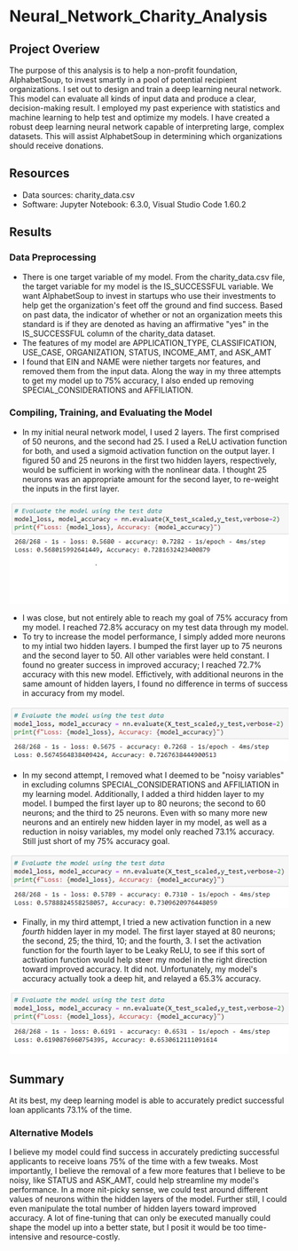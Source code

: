 # Neural_Network_Charity_Analysis

## Project Overiew
The purpose of this analysis is to help a non-profit foundation, AlphabetSoup, to invest smartly in a pool of potential recipient organizations. I set out to design and train a deep learning neural network. This model can evaluate all kinds of input data and produce a clear, decision-making result. I employed my past experience with statistics and machine learning to help test and optimize my models. I have created a robust deep learning neural network capable of interpreting large, complex datasets. This will assist AlphabetSoup in determining which organizations should receive donations.

## Resources
- Data sources: charity_data.csv
- Software: Jupyter Notebook: 6.3.0, Visual Studio Code 1.60.2

## Results
### Data Preprocessing
- There is one target variable of my model. From the charity_data.csv file, the target variable for my model is the IS_SUCCESSFUL variable. We want AlphabetSoup to invest in startups who use their investments to help get the organization's feet off the ground and find success. Based on past data, the indicator of whether or not an organization meets this standard is if they are denoted as having an affirmative "yes" in the IS_SUCCESSFUL column of the charity_data dataset.
- The features of my model are APPLICATION_TYPE, CLASSIFICATION, USE_CASE, ORGANIZATION, STATUS, INCOME_AMT, and ASK_AMT
- I found that EIN and NAME were niether targets nor features, and removed them from the input data. Along the way in my three attempts to get my model up to 75% accuracy, I also ended up removing SPECIAL_CONSIDERATIONS and AFFILIATION.

### Compiling, Training, and Evaluating the Model
- In my initial neural network model, I used 2 layers. The first comprised of 50 neurons, and the second had 25. I used a ReLU activation function for both, and used a sigmoid activation function on the output layer. I figured 50 and 25 neurons in the first two hidden layers, respectively, would be sufficient in working with the nonlinear data. I thought 25 neurons was an appropriate amount for the second layer, to re-weight the inputs in the first layer.

![Initial Model Performance](Resources/initial_model_performance.png)

- I was close, but not entirely able to reach my goal of 75% accuracy from my model. I reached 72.8% accuracy on my test data through my model.
- To try to increase the model performance, I  simply added more neurons to my intial two hidden layers. I bumped the first layer up to 75 neurons and the second layer to 50. All other variables were held constant. I found no greater success in improved accuracy; I reached 72.7% accuracy with this new model. Effictively, with additional neurons in the same amount of hidden layers, I found no difference in terms of success in accuracy from my model. 

![First Model Performance](Resources/first_model_performance.png)

- In my second attempt, I removed what I deemed to be "noisy variables" in excluding columns SPECIAL_CONSIDERATIONS and AFFILIATION in my learning model. Additionally, I added a third hidden layer to my model. I bumped the first layer up to 80 neurons; the second to 60 neurons; and the third to 25 neurons. Even with so many more new neurons and an entirely new hidden layer in my model, as well as a reduction in noisy variables, my model only reached 73.1% accuracy. Still just short of my 75% accuracy goal.

![Second Model Performance](Resources/second_model_performance.png)

- Finally, in my third attempt, I tried a new activation function in a new *fourth* hidden layer in my model. The first layer stayed at 80 neurons; the second, 25; the third, 10; and the fourth, 3. I set the activation function for the fourth layer to be Leaky ReLU, to see if this sort of activation function would help steer my model in the right direction toward improved accuracy. It did not. Unfortunately, my model's accuracy actually took a deep hit, and relayed a 65.3% accuracy.

![Third Model Performance](Resources/third_model_performance.png)

## Summary
At its best, my deep learning model is able to accurately predict successful loan applicants 73.1% of the time.

### Alternative Models
I believe my model could find success in accurately predicting successful applicants to receive loans 75% of the time with a few tweaks. Most importantly, I believe the removal of a few more features that I believe to be noisy, like STATUS and ASK_AMT, could help streamline my model's performance. In a more nit-picky sense, we could test around different values of neurons within the hidden layers of the model. Further still, I could even manipulate the total number of hidden layers toward improved accuracy. A lot of fine-tuning that can only be executed manually could shape the model up into a better state, but I posit it would be too time-intensive and resource-costly.